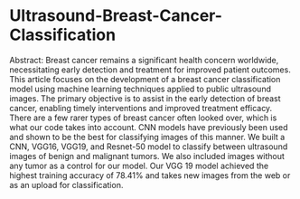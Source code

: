 # Ultrasound-Breast-Cancer-Classification
Abstract: Breast cancer remains a significant health concern worldwide, necessitating early detection and treatment for improved patient outcomes. This article focuses on the development of a breast cancer classification model using machine learning techniques applied to public ultrasound images. The primary objective is to assist in the early detection of breast cancer, enabling timely interventions and improved treatment efficacy. There are a few rarer types of breast cancer often looked over, which is what our code takes into account. CNN models have previously been used and shown to be the best for classifying images of this manner. We built a CNN, VGG16, VGG19, and Resnet-50 model to classify between ultrasound images of benign and malignant tumors. We also included images without any tumor as a control for our model. Our VGG 19 model achieved the highest training accuracy of 78.41% and takes new images from the web or as an upload for classification. 
